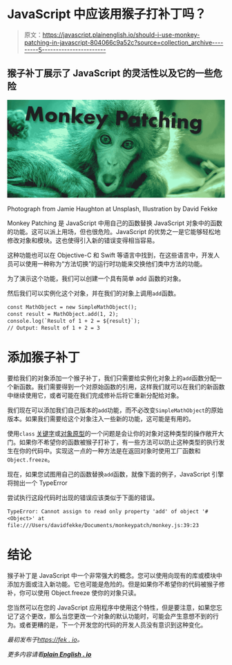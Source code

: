 # JavaScript 中应该用猴子打补丁吗？

> 原文：<https://javascript.plainenglish.io/should-i-use-monkey-patching-in-javascript-804066c9a52c?source=collection_archive---------5----------------------->

## 猴子补丁展示了 JavaScript 的灵活性以及它的一些危险

![](img/ca56129c148cfc9799495e259b220637.png)

Photograph from Jamie Haughton at Unsplash, Illustration by David Fekke

Monkey Patching 是 JavaScript 中用自己的函数替换 JavaScript 对象中的函数的功能。这可以派上用场，但也很危险。JavaScript 的优势之一是它能够轻松地修改对象和模块。这也使得引入新的错误变得相当容易。

这种功能也可以在 Objective-C 和 Swift 等语言中找到，在这些语言中，开发人员可以使用一种称为“方法切换”的运行时功能来交换他们类中方法的功能。

为了演示这个功能，我们可以创建一个具有简单 add 函数的对象。

然后我们可以实例化这个对象，并在我们的对象上调用`add`函数。

```
const MathObject = new SimpleMathObject();
const result = MathObject.add(1, 2);
console.log(`Result of 1 + 2 = ${result}`);
// Output: Result of 1 + 2 = 3
```

# 添加猴子补丁

要给我们的对象添加一个猴子补丁，我们只需要给实例化对象上的`add`函数分配一个新函数。我们需要得到一个对原始函数的引用，这样我们就可以在我们的新函数中继续使用它，或者可能在我们完成修补后将它重新分配给对象。

我们现在可以添加我们自己版本的`add`功能，而不必改变`SimpleMathObject`的原始版本。如果我们需要给这个对象注入一些新的功能，这可能是有用的。

使用`class` [关键字](https://fek.io/blog/why-you-should-not-use-classes-in-java-script/)或[对象原型](https://fek.io/blog/crockford-objects-in-java-script/)的一个问题是会让你的对象对这种类型的操作敞开大门。如果你不希望你的函数被猴子打补丁，有一些方法可以防止这种类型的执行发生在你的代码中。实现这一点的一种方法是在返回对象时使用工厂函数和`Object.freeze`。

现在，如果您试图用自己的函数替换`add`函数，就像下面的例子，JavaScript 引擎将抛出一个 TypeError

尝试执行这段代码时出现的错误应该类似于下面的错误。

```
TypeError: Cannot assign to read only property 'add' of object '#<Object>' at file:///Users/davidfekke/Documents/monkeypatch/monkey.js:39:23
```

# 结论

猴子补丁是 JavaScript 中一个非常强大的概念。您可以使用向现有的库或模块中添加方面或注入新功能。它也可能是危险的。但是如果你不希望你的代码被猴子修补，你可以使用 Object.freeze 使你的对象只读。

您当然可以在您的 JavaScript 应用程序中使用这个特性，但是要注意，如果您忘记了这个更改，那么当您更改一个对象的默认功能时，可能会产生意想不到的行为。或者更糟的是，下一个开发您的代码的开发人员没有意识到这种变化。

*最初发布于*[*https://fek . io*](https://fek.io/blog/should-i-use-monkey-patching-in-java-script/)*。*

*更多内容请看*[***plain English . io***](http://plainenglish.io)